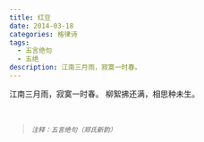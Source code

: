 ```yaml
---
title: 红豆
date: 2014-03-18
categories: 格律诗
tags:
  - 五言绝句
  - 五绝
description: 江南三月雨，寂寞一时春。
---
```


江南三月雨，寂寞一时春。
柳絮拂还满，相思种未生。

<br/>
<blockquote>
<p><small><i>注释：五言绝句（郑氏新韵）</i></small></p>
</blockquote>
